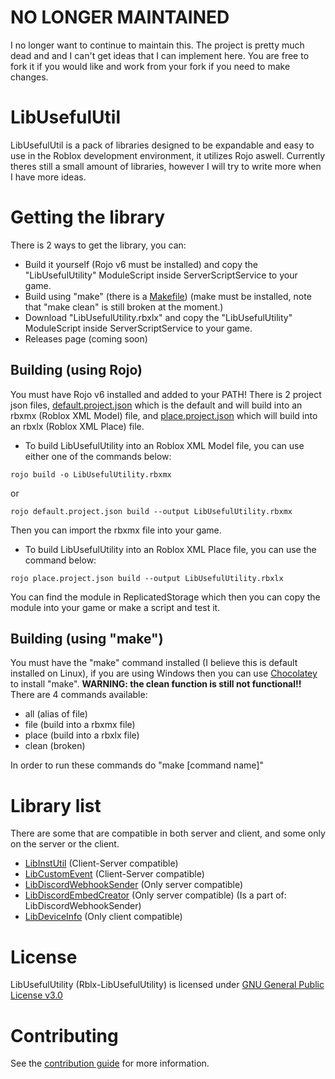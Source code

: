 # NO LONGER MAINTAINED
I no longer want to continue to maintain this. The project is pretty much dead and and I can't get ideas that I can implement here. You are free to fork it if you would like and work from your fork if you need to make changes.

# LibUsefulUtil
LibUsefulUtil is a pack of libraries designed to be expandable and easy to use in the Roblox development environment, it utilizes Rojo aswell.
Currently theres still a small amount of libraries, however I will try to write more when I have more ideas.

# Getting the library
There is 2 ways to get the library, you can:
- Build it yourself (Rojo v6 must be installed) and copy the "LibUsefulUtility" ModuleScript inside ServerScriptService to your game.
- Build using "make" (there is a [Makefile](/Makefile)) (make must be installed, note that "make clean" is still broken at the moment.)
- Download "LibUsefulUtility.rbxlx" and copy the "LibUsefulUtility" ModuleScript inside ServerScriptService to your game.
- Releases page (coming soon)

## Building (using Rojo)
You must have Rojo v6 installed and added to your PATH!
There is 2 project json files, [default.project.json](/default.project.json) which is the default and will build into an rbxmx (Roblox XML Model) file, and [place.project.json](place.project.json) which will build into an rbxlx (Roblox XML Place) file.

- To build LibUsefulUtility into an Roblox XML Model file, you can use either one of the commands below:
```
rojo build -o LibUsefulUtility.rbxmx
```
or
```
rojo default.project.json build --output LibUsefulUtility.rbxmx
```
Then you can import the rbxmx file into your game.

- To build LibUsefulUtility into an Roblox XML Place file, you can use the command below:
```
rojo place.project.json build --output LibUsefulUtility.rbxlx
```
You can find the module in ReplicatedStorage which then you can copy the module into your game or make a script and test it.

## Building (using "make")
You must have the "make" command installed (I believe this is default installed on Linux), if you are using Windows then you can use [Chocolatey](https://chocolatey.org/) to install "make".
**WARNING: the clean function is still not functional!!**
There are 4 commands available:
- all (alias of file)
- file (build into a rbxmx file)
- place (build into a rbxlx file)
- clean (broken)

In order to run these commands do "make [command name]"

# Library list
There are some that are compatible in both server and client, and some only on the server or the client.
- [LibInstUtil](/LibUsefulUtility/LibInstUtil.lua) (Client-Server compatible)
- [LibCustomEvent](/LibUsefulUtility/LibCustomEvent.lua) (Client-Server compatible)
- [LibDiscordWebhookSender](/LibUsefulUtility/LibDiscordWebhookSender.lua) (Only server compatible)
- [LibDiscordEmbedCreator](/LibUsefulUtility/LibDiscordEmbedCreator.lua) (Only server compatible) (Is a part of: LibDiscordWebhookSender)
- [LibDeviceInfo](/LibUsefulUtility/LibDeviceInfo.lua) (Only client compatible)

# License
LibUsefulUtility (Rblx-LibUsefulUtility) is licensed under [GNU General Public License v3.0](/LICENSE)

# Contributing
See the [contribution guide](/CONTRIBUTING.MD) for more information.
